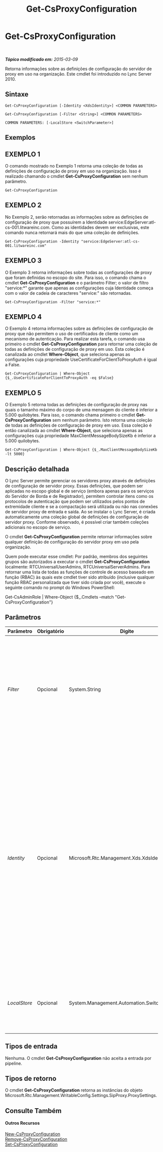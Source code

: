 ﻿---
title: Get-CsProxyConfiguration
TOCTitle: Get-CsProxyConfiguration
ms:assetid: e4836619-026f-4df0-adbd-aa5216e36368
ms:mtpsurl: https://technet.microsoft.com/pt-br/library/Gg399011(v=OCS.15)
ms:contentKeyID: 49308400
ms.date: 05/19/2016
mtps_version: v=OCS.15
ms.translationtype: HT
---

# Get-CsProxyConfiguration

 

_**Tópico modificado em:** 2015-03-09_

Retorna informações sobre as definições de configuração do servidor de proxy em uso na organização. Este cmdlet foi introduzido no Lync Server 2010.

## Sintaxe

    Get-CsProxyConfiguration [-Identity <XdsIdentity>] <COMMON PARAMETERS>

    Get-CsProxyConfiguration [-Filter <String>] <COMMON PARAMETERS>

    COMMON PARAMETERS: [-LocalStore <SwitchParameter>]

## Exemplos

## EXEMPLO 1

O comando mostrado no Exemplo 1 retorna uma coleção de todas as definições de configuração de proxy em uso na organização. Isso é realizado chamando o cmdlet **Get-CsProxyConfiguration** sem nenhum parâmetro.

    Get-CsProxyConfiguration

## EXEMPLO 2

No Exemplo 2, serão retornadas as informações sobre as definições de configuração de proxy que possuírem a Identidade service:EdgeServer:atl-cs-001.litwareinc.com. Como as identidades devem ser exclusivas, este comando nunca retornará mais do que uma coleção de definições.

    Get-CsProxyConfiguration -Identity "service:EdgeServer:atl-cs-001.litwareinc.com"

## EXEMPLO 3

O Exemplo 3 retorna informações sobre todas as configurações de proxy que foram definidas no escopo do site. Para isso, o comando chama o cmdlet **Get-CsProxyConfiguration** e o parâmetro Filter; o valor de filtro "service:\*" garante que apenas as configurações cuja Identidade começa com o valor de cadeia de caracteres "service:" são retornadas.

    Get-CsProxyConfiguration -Filter "service:*"

## EXEMPLO 4

O Exemplo 4 retorna informações sobre as definições de configuração de proxy que não permitem o uso de certificados de cliente como um mecanismo de autenticação. Para realizar esta tarefa, o comando usa primeiro o cmdlet **Get-CsProxyConfiguration** para retornar uma coleção de todas as definições de configuração de proxy em uso. Esta coleção é canalizada ao cmdlet **Where-Object**, que seleciona apenas as configurações cuja propriedade UseCertificateForClientToProxyAuth é igual a False.

    Get-CsProxyConfiguration | Where-Object {$_.UseCertificateForClientToProxyAuth -eq $False}

## EXEMPLO 5

O Exemplo 5 retorna todas as definições de configuração de proxy nas quais o tamanho máximo do corpo de uma mensagem do cliente é inferior a 5.000 quilobytes. Para isso, o comando chama primeiro o cmdlet **Get-CsProxyConfiguration** sem nenhum parâmetro. Isto retorna uma coleção de todas as definições de configuração de proxy em uso. Essa coleção é então canalizada ao cmdlet **Where-Object**, que seleciona apenas as configurações cuja propriedade MaxClientMessageBodySizeKb é inferior a 5.000 quilobytes.

    Get-CsProxyConfiguration | Where-Object {$_.MaxClientMessageBodySizeKb -lt 5000}

## Descrição detalhada

O Lync Server permite gerenciar os servidores proxy através de definições de configuração de servidor proxy. Essas definições, que podem ser aplicadas no escopo global e de serviço (embora apenas para os serviços do Servidor de Borda e de Registrador), permitem controlar itens como os protocolos de autenticação que podem ser utilizados pelos pontos de extremidade cliente e se a compactação será utilizada ou não nas conexões de servidor proxy de entrada e saída. Ao se instalar o Lync Server, é criada automaticamente uma coleção global de definições de configuração de servidor proxy. Conforme observado, é possível criar também coleções adicionais no escopo de serviço.

O cmdlet **Get-CsProxyConfiguration** permite retornar informações sobre qualquer definição de configuração do servidor proxy em uso pela organização.

Quem pode executar esse cmdlet: Por padrão, membros dos seguintes grupos são autorizados a executar o cmdlet **Get-CsProxyConfiguration** localmente: RTCUniversalUserAdmins, RTCUniversalServerAdmins. Para retornar uma lista de todas as funções de controle de acesso baseado em função (RBAC) às quais este cmdlet tiver sido atribuído (inclusive qualquer função RBAC personalizada que tiver sido criada por você), execute o seguinte comando no prompt do Windows PowerShell:

Get-CsAdminRole | Where-Object {$\_.Cmdlets –match "Get-CsProxyConfiguration"}

## Parâmetros


<table>
<colgroup>
<col style="width: 25%" />
<col style="width: 25%" />
<col style="width: 25%" />
<col style="width: 25%" />
</colgroup>
<thead>
<tr class="header">
<th>Parâmetro</th>
<th>Obrigatório</th>
<th>Digite</th>
<th>Descrição</th>
</tr>
</thead>
<tbody>
<tr class="odd">
<td><p><em>Filter</em></p></td>
<td><p>Opcional</p></td>
<td><p>System.String</p></td>
<td><p>Permite utilizar caracteres curinga ao se especificar as definições de configuração de proxy a serem retornadas. Por exemplo, esta sintaxe retorna todas as definições configuradas no escopo de serviço: -Filter &quot;service:*&quot;.</p>
<p>Não é possível utilizar os parâmetros Filter e Identity no mesmo comando.</p></td>
</tr>
<tr class="even">
<td><p><em>Identity</em></p></td>
<td><p>Opcional</p></td>
<td><p>Microsoft.Rtc.Management.Xds.XdsIdentity</p></td>
<td><p>Identificador exclusivo das definições de configuração do servidor de proxy a serem retornadas. Para retornar as definições globais, use essa sintaxe: -Identity global. Para retornar as definições configuradas no escopo do serviço, utilize uma sintaxe semelhante a esta: -Identity &quot;service:EdgeServer:atl-cs-001.litwareinc.com&quot;. Observe que não é possível utilizar caracteres curinga ao se especificar uma identidade. Se quiser (ou precisar) utilizar caracteres curinga, inclua o parâmetro –Filter no seu lugar.</p>
<p>Se esse parâmetro não for incluído, o cmdlet <strong>Get-CsProxyConfiguration</strong> retornará todas as definições de configuração do servidor de proxy atualmente em uso na organização.</p></td>
</tr>
<tr class="odd">
<td><p><em>LocalStore</em></p></td>
<td><p>Opcional</p></td>
<td><p>System.Management.Automation.SwitchParameter</p></td>
<td><p>Recupera os dados de configuração de proxy na réplica local do Repositório de Gerenciamento Central, em vez do Repositório de Gerenciamento Central em si.</p></td>
</tr>
</tbody>
</table>


## Tipos de entrada

Nenhuma. O cmdlet **Get-CsProxyConfiguration** não aceita a entrada por pipeline.

## Tipos de retorno

O cmdlet **Get-CsProxyConfiguration** retorna as instâncias do objeto Microsoft.Rtc.Management.WritableConfig.Settings.SipProxy.ProxySettings.

## Consulte Também

#### Outros Recursos

[New-CsProxyConfiguration](new-csproxyconfiguration.md)  
[Remove-CsProxyConfiguration](remove-csproxyconfiguration.md)  
[Set-CsProxyConfiguration](set-csproxyconfiguration.md)


